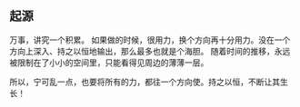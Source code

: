 ## 起源
万事，讲究一个积累。
如果做的时候，很用力，换个方向再十分用力。没在一个方向上深入、持之以恒地输出，那么最多也就是个海胆。
随着时间的推移，永远被限制在了小小的空间里，只能看得见周边的薄薄一层。

所以，宁可乱一点，也要将所有的力，都往一个方向使。持之以恒，不断让其生长！
